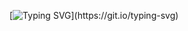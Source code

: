 [![Typing SVG](https://readme-typing-svg.demolab.com?font=Special+Elite&duration=2000&pause=500&color=F7E27DF1&background=000000F8&center=true&vCenter=true&multiline=true&repeat=false&random=false&width=800&height=80&lines=Hey!+I+am+Daksh+Tyagi!;Welcome+to+my+GitHub+Profile!)](https://git.io/typing-svg)




<!--
**dakshtyagi0002/dakshtyagi0002** is a ✨ _special_ ✨ repository because its `README.md` (this file) appears on your GitHub profile.

Here are some ideas to get you started:

- 🔭 I’m currently working on ...
- 🌱 I’m currently learning ...
- 👯 I’m looking to collaborate on ...
- 🤔 I’m looking for help with ...
- 💬 Ask me about ...
- 📫 How to reach me: ...
- 😄 Pronouns: ...
- ⚡ Fun fact: ...
-->
